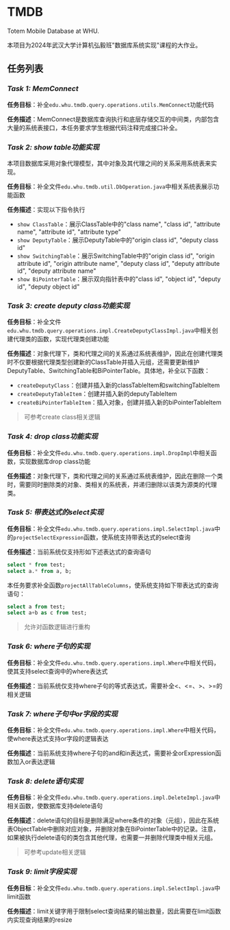 # TMDB

Totem Mobile Database at WHU.

本项目为2024年武汉大学计算机弘毅班"数据库系统实现"课程的大作业。

## 任务列表

### *Task 1: MemConnect*

**任务目标**：补全`edu.whu.tmdb.query.operations.utils.MemConnect`功能代码

**任务描述**：MemConnect是数据库查询执行和底层存储交互的中间类，内部包含大量的系统表接口，本任务要求学生根据代码注释完成接口补全。



### *Task 2: show table功能实现*

本项目数据库采用对象代理模型，其中对象及其代理之间的关系采用系统表来实现。

**任务目标**：补全文件`edu.whu.tmdb.util.DbOperation.java`中相关系统表展示功能函数

**任务描述**：实现以下指令执行

- `show ClassTable`：展示ClassTable中的"class name", "class id", "attribute name", "attribute id", "attribute type"
- `show DeputyTable`：展示DeputyTable中的"origin class id", "deputy class id"
- `show SwitchingTable`：展示SwitchingTable中的"origin class id", "origin attribute id", "origin attribute name", "deputy class id", "deputy attribute id", "deputy attribute name"
- `show BiPointerTable`：展示双向指针表中的"class id", "object id", "deputy id", "deputy object id"



### *Task 3: create deputy class功能实现*

**任务目标**：补全文件`edu.whu.tmdb.query.operations.impl.CreateDeputyClassImpl.java`中相关创建代理类的函数，实现代理类创建功能

**任务描述**：对象代理下，类和代理之间的关系通过系统表维护，因此在创建代理类时不仅要根据代理类型创建新的ClassTable并插入元组，还需要更新维护DeputyTable、SwitchingTable和BiPointerTable。具体地，补全以下函数：

- `createDeputyClass`：创建并插入新的classTableItem和switchingTableItem
- `createDeputyTableItem`：创建并插入新的deputyTableItem
- `createBiPointerTableItem`：插入对象，创建并插入新的biPointerTableItem

> 可参考create class相关逻辑



### *Task 4: drop class功能实现*

**任务目标**：补全文件`edu.whu.tmdb.query.operations.impl.DropImpl`中相关函数，实现数据库drop class功能

**任务描述**：对象代理下，类和代理之间的关系通过系统表维护，因此在删除一个类时，需要同时删除类的对象、类相关的系统表，并递归删除以该类为源类的代理类。



### *Task 5: 带表达式的select实现*

**任务目标**：补全文件`edu.whu.tmdb.query.operations.impl.SelectImpl.java`中的`projectSelectExpression`函数，使系统支持带表达式的select查询

**任务描述**：当前系统仅支持形如下述表达式的查询语句

```sql
select * from test;
select a.* from a, b;
```

本任务要求补全函数`projectAllTableColumns`，使系统支持如下带表达式的查询语句：

```sql
select a from test;
select a+b as c from test;
```

> 允许对函数逻辑进行重构



### *Task 6: where子句的实现*

**任务目标**：补全文件`edu.whu.tmdb.query.operations.impl.Where`中相关代码，使其支持select查询中的where表达式

**任务描述**：当前系统仅支持where子句的等式表达式，需要补全<、<=、>、>=的相关逻辑



### *Task 7: where子句中or字段的实现*

**任务目标**：补全文件`edu.whu.tmdb.query.operations.impl.Where`中相关代码，使where表达式支持or字段的逻辑表达

**任务描述**：当前系统支持where子句的and和in表达式，需要补全orExpression函数加入or表达逻辑



### *Task 8: delete语句实现*

**任务目标**：补全文件`edu.whu.tmdb.query.operations.impl.DeleteImpl.java`中相关函数，使数据库支持delete语句

**任务描述**：delete语句的目标是删除满足where条件的对象（元组），因此在系统表ObjectTable中删除对应对象，并删除对象在BiPointerTable中的记录。注意，如果被执行delete语句的类包含其他代理，也需要一并删除代理类中相关元组。

> 可参考update相关逻辑



### *Task 9: limit字段实现*

**任务目标**：补全文件`edu.whu.tmdb.query.operations.impl.SelectImpl.java`中limit函数

**任务描述**：limit关键字用于限制select查询结果的输出数量，因此需要在limit函数内实现查询结果的resize
